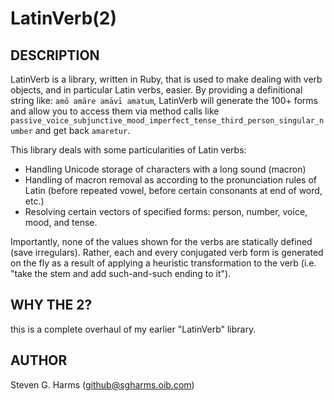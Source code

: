# LatinVerb(2)

## DESCRIPTION

LatinVerb is a library, written in Ruby, that is used to make dealing with verb
objects, and in particular Latin verbs, easier.  By providing a definitional
string like: `amō amāre amāvī amatum`, LatinVerb will generate the 100+ forms
and allow you to access them via method calls like
`passive_voice_subjunctive_mood_imperfect_tense_third_person_singular_number`
and get back `amaretur`.

This library deals with some particularities of Latin verbs:

* Handling Unicode storage of characters with a long sound (macron)
* Handling of macron removal as according to the pronunciation rules of Latin
  (before repeated vowel, before certain consonants at end of word, etc.) 
* Resolving certain vectors of specified forms: person, number, voice, mood, and
tense.

Importantly, none of the values shown for the verbs are statically defined
(save irregulars).  Rather, each and every conjugated verb form is generated on
the fly as a result of applying a heuristic transformation to the verb (i.e.
"take the stem and add such-and-such ending to it").

## WHY THE 2?

this is a complete overhaul of my earlier "LatinVerb" library.  

## AUTHOR

Steven G. Harms (github@sgharms.oib.com)
